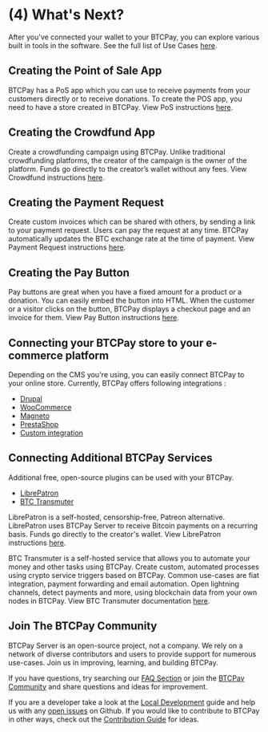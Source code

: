 # (4) What's Next?

After you've connected your wallet to your BTCPay, you can explore various built in tools in the software. See the full list of Use Cases [here](./UseCase.md).

## Creating the Point of Sale App

BTCPay has a PoS app which you can use to receive payments from your customers directly or to receive donations. To create the POS app, you need to have a store created in BTCPay. View PoS instructions [here](./Apps.md#point-of-sale-app).

## Creating the Crowdfund App

Create a crowdfunding campaign using BTCPay. Unlike traditional crowdfunding platforms, the creator of the campaign is the owner of the platform. Funds go directly to the creator’s wallet without any fees. View Crowdfund instructions [here](./Apps.md#crowdfunding-app).

## Creating the Payment Request

Create custom invoices which can be shared with others, by sending a link to your payment request. Users can pay the request at any time. BTCPay automatically updates the BTC exchange rate at the time of payment. View Payment Request instructions [here](./PaymentRequests.md).

## Creating the Pay Button

Pay buttons are great when you have a fixed amount for a product or a donation. You can easily embed the button into HTML. When the customer or a visitor clicks on the button, BTCPay displays a checkout page and an invoice for them. View Pay Button instructions [here](./Apps.md#payment-button).

## Connecting your BTCPay store to your e-commerce platform

Depending on the CMS you're using, you can easily connect BTCPay to your online store. Currently, BTCPay offers following integrations :

* [Drupal](./Drupal.md)
* [WooCommerce](./WooCommerce.md)
* [Magneto](./Magento.md)
* [PrestaShop](./PrestaShop.md)
* [Custom integration](./CustomIntegration.md)

## Connecting Additional BTCPay Services

Additional free, open-source plugins can be used with your BTCPay.

* [LibrePatron](https://github.com/JeffVandrewJr/patron)
* [BTC Transmuter](https://github.com/btcpayserver/btcTransmuter/blob/master/README.md)

LibrePatron is a self-hosted, censorship-free, Patreon alternative. LibrePatron uses BTCPay Server to receive Bitcoin payments on a recurring basis. Funds go directly to the creator's wallet. View LibrePatron instructions [here](https://blog.btcpayserver.org/librepatron-patreon-alternative/).

BTC Transmuter is a self-hosted service that allows you to automate your money and other tasks using BTCPay. Create custom, automated processes using crypto service triggers based on BTCPay. Common use-cases are fiat integration, payment forwarding and email automation. Open lightning channels, detect payments and more, using blockchain data from your own nodes in BTCPay. View BTC Transmuter documentation [here](https://github.com/btcpayserver/btcTransmuter/blob/master/README.md).

## Join The BTCPay Community
BTCPay Server is an open-source project, not a company. We rely on a network of diverse contributors and users to provide support for numerous use-cases. Join us in improving, learning, and building BTCPay.

If you have questions, try searching our [FAQ Section](./FAQ/readme.md) or join the [BTCPay Community](./Community.md) and share questions and ideas for improvement.

If you are a developer take a look at the [Local Development](./LocalDevelopment.md) guide and help us with any [open issues](https://github.com/btcpayserver/btcpayserver/issues) on Github. If you would like to contribute to BTCPay in other ways, check out the [Contribution Guide](./Contribute.md) for ideas.
